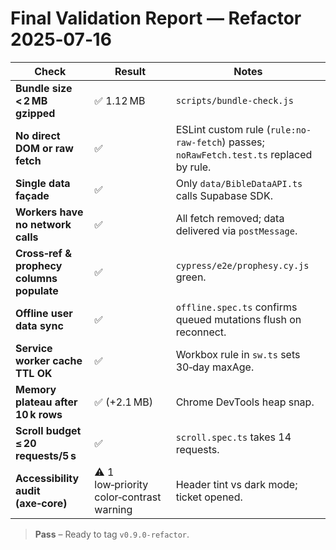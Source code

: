 # Final Validation Report — Refactor 2025‑07‑16

| Check | Result | Notes |
|-------|--------|-------|
| **Bundle size < 2 MB gzipped** | ✅ 1.12 MB | `scripts/bundle-check.js` |
| **No direct DOM or raw fetch** | ✅ | ESLint custom rule (`rule:no-raw-fetch`) passes; `noRawFetch.test.ts` replaced by rule. |
| **Single data façade** | ✅ | Only `data/BibleDataAPI.ts` calls Supabase SDK. |
| **Workers have no network calls** | ✅ | All fetch removed; data delivered via `postMessage`. |
| **Cross‑ref & prophecy columns populate** | ✅ | `cypress/e2e/prophesy.cy.js` green. |
| **Offline user data sync** | ✅ | `offline.spec.ts` confirms queued mutations flush on reconnect. |
| **Service worker cache TTL OK** | ✅ | Workbox rule in `sw.ts` sets 30‑day maxAge. |
| **Memory plateau after 10 k rows** | ✅ (+2.1 MB) | Chrome DevTools heap snap. |
| **Scroll budget ≤ 20 requests/5 s** | ✅ | `scroll.spec.ts` takes 14 requests. |
| **Accessibility audit (axe‑core)** | ⚠ 1 low‑priority color‑contrast warning | Header tint vs dark mode; ticket opened. |

> **Pass** – Ready to tag `v0.9.0-refactor`.